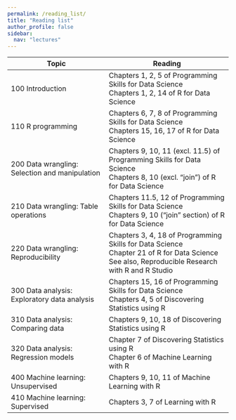 ```yaml
---
permalink: /reading_list/
title: "Reading list"
author_profile: false
sidebar:
  nav: "lectures"
---
```


| Topic                                            | Reading                                                                                                                                                        |
|--------------------------------------------------|----------------------------------------------------------------------------------------------------------------------------------------------------------------|
| 100 Introduction                                 | Chapters 1, 2, 5 of Programming Skills for Data Science<br/> Chapters 1, 2, 14 of R for Data Science                                                       |
| 110 R programming                                | Chapters 6, 7, 8 of Programming Skills for Data Science<br/> Chapters 15, 16, 17 of R for Data Science                                                     |
| 200 Data wrangling: Selection and   manipulation | Chapters 9, 10, 11 (excl. 11.5) of Programming Skills for Data Science<br/> Chapters 8, 10 (excl. “join”) of R for Data Science                              |
| 210 Data wrangling: Table   operations           | Chapters 11.5, 12 of Programming Skills for Data Science<br/> Chapters 9, 10 (“join” section) of R for Data Science                                        |
| 220 Data wrangling:   Reproducibility            | Chapters 3, 4, 18 of Programming Skills for Data Science<br/> Chapter 21 of R for Data Science<br/> See also, Reproducible Research with R and R Studio |
| 300 Data analysis: Exploratory   data analysis   | Chapters 15, 16 of Programming Skills for Data Science<br/> Chapters 4, 5 of Discovering Statistics using R                                                |
| 310 Data   analysis: Comparing data              | Chapters 9, 10, 18 of Discovering Statistics using R                                                                                                         |
| 320 Data analysis: Regression   models           | Chapter 7 of Discovering Statistics using R<br/> Chapter 6 of Machine Learning with R                                                                      |
| 400   Machine learning: Unsupervised             | Chapters 9, 10, 11 of Machine Learning with R                                                                                                                 |
| 410 Machine learning: Supervised                 | Chapters 3, 7 of Learning with R                                                                                                                      |